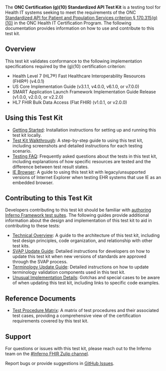 The **ONC Certification (g)(10) Standardized API Test Kit** is a testing tool
for Health IT systems seeking to meet the requirements of the ONC [Standardized
API for Patient and Population Services criterion §
170.315(g)(10)](https://www.healthit.gov/test-method/standardized-api-patient-and-population-services)
in the ONC Health IT Certification Program. The following documentation provides information
on how to use and contribute to this test kit.

## Overview

This test kit validates conformance to the following implementation specifications required by the (g)(10) certification criterion:

* Health Level 7 (HL7®) Fast Healthcare Interoperability Resources (FHIR®) (v4.0.1)
* US Core Implementation Guide (v3.1.1, v4.0.0, v6.1.0, or v7.0.0)
* SMART Application Launch Framework Implementation Guide Release (v1.0.0, v2.0.0, or v2.2.0)
* HL7 FHIR Bulk Data Access (Flat FHIR) (v1.0.1, or v2.0.0)

## Using this Test Kit

* [Getting Started](https://github.com/onc-healthit/onc-certification-g10-test-kit/?tab=readme-ov-file#getting-started): Installation instructions for setting up and running this test kit locally.
* [Test Kit Walkthrough](Walkthrough.md): A step-by-step guide to using this test kit, including screenshots and detailed instructions for each testing scenario.
* [Testing FAQ](FAQ.md): Frequently asked questions about the tests in this test kit, including explanations of how specific resources are tested and the difference between test result states.
* [IE Browser](IE-Browser.md): A guide to using this test kit with legacy/unsupported versions of Internet Explorer when testing EHR systems that use IE as an embedded browser.

## Contributing to this Test Kit

Developers contributing to this test kit should be familiar with [authoring
Inferno Framework test suites](https://inferno-framework.github.io/docs/writing-tests/). The following guides provide additional
information about the design and implementation of this test kit to aid
in contributing to these tests:

* [Technical Overview](Technical-Overview.md): A guide to the architecture of this test kit, including test design principles, code organization, and relationship with other test kits.
* [SVAP Update Guide](SVAP-Update-Guide.md): Detailed instructions for developers on how to update this test kit when new versions of standards are approved through the SVAP process.
* [Terminology Update Guide](Terminology-Update-Guide.md): Detailed instructions on how to update terminology validation components used in this test kit.
* [Unusual Implementation Details](Unusual-Implementation-Details.md): Gotchas and special cases to be aware of when updating this test kit, including links to specific code examples.

## Reference Documents

* [Test Procedure Matrix](https://github.com/onc-healthit/onc-certification-g10-test-kit/raw/refs/heads/main/onc_certification_g10_matrix.xlsx): A matrix of test procedures and their associated test cases, providing a comprehensive view of the certification requirements covered by this test kit.

## Support

For questions or issues with this test kit, please reach out to the Inferno team
on the [#Inferno FHIR Zulip
channel](https://chat.fhir.org/#narrow/stream/179309-inferno).

Report bugs or provide suggestions in [GitHub Issues](https://github.com/onc-healthit/onc-certification-g10-test-kit/issues).

